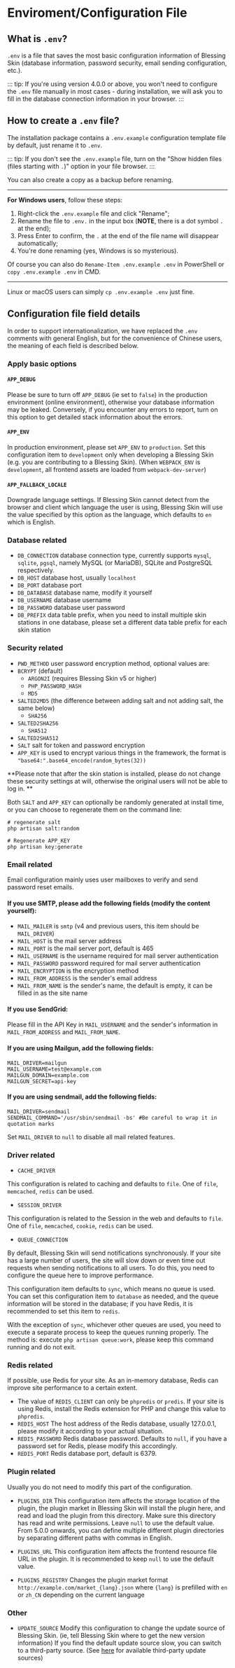 # Enviroment/Configuration File

## What is `.env`?

`.env` is a file that saves the most basic configuration information of Blessing Skin (database information, password security, email sending configuration, etc.).

::: tip:
If you're using version 4.0.0 or above, you won't need to configure the `.env` file manually in most cases - during installation, we will ask you to fill in the database connection information in your browser.
:::

## How to create a `.env` file?

The installation package contains a `.env.example` configuration template file by default, just rename it to `.env`.

::: tip:
If you don't see the `.env.example` file, turn on the "Show hidden files (files starting with `.`)" option in your file browser.
:::

You can also create a copy as a backup before renaming.

--------------

**For Windows users**, follow these steps:

1. Right-click the `.env.example` file and click "Rename";
2. Rename the file to `.env.` in the input box (**NOTE**, there is a dot symbol `.` at the end);
3. Press Enter to confirm, the `.` at the end of the file name will disappear automatically;
4. You're done renaming (yes, Windows is so mysterious).

Of course you can also do `Rename-Item .env.example .env` in PowerShell or `copy .env.example .env` in CMD.

--------------

Linux or macOS users can simply `cp .env.example .env` just fine.

## Configuration file field details

In order to support internationalization, we have replaced the `.env` comments with general English, but for the convenience of Chinese users, the meaning of each field is described below.

### Apply basic options

#### `APP_DEBUG`

Please be sure to turn off `APP_DEBUG` (ie set to `false`) in the production environment (online environment), otherwise your database information may be leaked.
Conversely, if you encounter any errors to report, turn on this option to get detailed stack information about the errors.

#### `APP_ENV`

In production environment, please set `APP_ENV` to `production`. Set this configuration item to `development` only when developing a Blessing Skin (e.g. you are contributing to a Blessing Skin). (When `WEBPACK_ENV` is `development`, all frontend assets are loaded from `webpack-dev-server`)

#### `APP_FALLBACK_LOCALE`

Downgrade language settings. If Blessing Skin cannot detect from the browser and client which language the user is using, Blessing Skin will use the value specified by this option as the language, which defaults to `en` which is English.

### Database related

- `DB_CONNECTION` database connection type, currently supports `mysql`, `sqlite`, `pgsql`, namely MySQL (or MariaDB), SQLite and PostgreSQL respectively.
- `DB_HOST` database host, usually `localhost`
- `DB_PORT` database port
- `DB_DATABASE` database name, modify it yourself
- `DB_USERNAME` database username
- `DB_PASSWORD` database user password
- `DB_PREFIX` data table prefix, when you need to install multiple skin stations in one database, please set a different data table prefix for each skin station

### Security related

- `PWD_METHOD` user password encryption method, optional values ​​are:
- `BCRYPT` (default)
  - `ARGON2I` (requires Blessing Skin v5 or higher)
  - `PHP_PASSWORD_HASH`
  - `MD5`
- `SALTED2MD5` (the difference between adding salt and not adding salt, the same below)
  - `SHA256`
- `SALTED2SHA256`
  - `SHA512`
- `SALTED2SHA512`
- `SALT` salt for token and password encryption
- `APP_KEY` is used to encrypt various things in the framework, the format is `"base64:".base64_encode(random_bytes(32))`

**Please note that after the skin station is installed, please do not change these security settings at will, otherwise the original users will not be able to log in. **

Both `SALT` and `APP_KEY` can optionally be randomly generated at install time, or you can choose to regenerate them on the command line:

````
# regenerate salt
php artisan salt:random

# Regenerate APP_KEY
php artisan key:generate
````

### Email related

Email configuration mainly uses user mailboxes to verify and send password reset emails.

#### If you use SMTP, please add the following fields (modify the content yourself):

- `MAIL_MAILER` is `smtp` (v4 and previous users, this item should be `MAIL_DRIVER`)
- `MAIL_HOST` is the mail server address
- `MAIL_PORT` is the mail server port, default is 465
- `MAIL_USERNAME` is the username required for mail server authentication
- `MAIL_PASSWORD` password required for mail server authentication
- `MAIL_ENCRYPTION` is the encryption method
- `MAIL_FROM_ADDRESS` is the sender's email address
- `MAIL_FROM_NAME` is the sender's name, the default is empty, it can be filled in as the site name

#### If you use SendGrid:

Please fill in the API Key in `MAIL_USERNAME` and the sender's information in `MAIL_FROM_ADDRESS` and `MAIL_FROM_NAME`.

#### If you are using Mailgun, add the following fields:

````
MAIL_DRIVER=mailgun
MAIL_USERNAME=test@example.com
MAILGUN_DOMAIN=example.com
MAILGUN_SECRET=api-key
````

#### If you are using sendmail, add the following fields:

````
MAIL_DRIVER=sendmail
SENDMAIL_COMMAND='/usr/sbin/sendmail -bs' #Be careful to wrap it in quotation marks
````

Set `MAIL_DRIVER` to `null` to disable all mail related features.

### Driver related

- `CACHE_DRIVER`

This configuration is related to caching and defaults to `file`. One of `file`, `memcached`, `redis` can be used.

- `SESSION_DRIVER`

This configuration is related to the Session in the web and defaults to `file`. One of `file`, `memcached`, `cookie`, `redis` can be used.

- `QUEUE_CONNECTION`

By default, Blessing Skin will send notifications synchronously. If your site has a large number of users, the site will slow down or even time out requests when sending notifications to all users. To do this, you need to configure the queue here to improve performance.

This configuration item defaults to `sync`, which means no queue is used. You can set this configuration item to `database` as needed, and the queue information will be stored in the database; if you have Redis, it is recommended to set this item to `redis`.

With the exception of `sync`, whichever other queues are used, you need to execute a separate process to keep the queues running properly. The method is: execute `php artisan queue:work`, please keep this command running and do not exit.

### Redis related

If possible, use Redis for your site. As an in-memory database, Redis can improve site performance to a certain extent.

- The value of `REDIS_CLIENT` can only be `phpredis` or `predis`. If your site is using Redis, install the Redis extension for PHP and change this value to `phpredis`.
- `REDIS_HOST` The host address of the Redis database, usually 127.0.0.1, please modify it according to your actual situation.
- `REDIS_PASSWORD` Redis database password. Defaults to `null`, if you have a password set for Redis, please modify this accordingly.
- `REDIS_PORT` Redis database port, default is 6379.

### Plugin related

Usually you do not need to modify this part of the configuration.

- `PLUGINS_DIR` This configuration item affects the storage location of the plugin, the plugin market in Blessing Skin will install the plugin here, and read and load the plugin from this directory. Make sure this directory has read and write permissions. Leave `null` to use the default value. From 5.0.0 onwards, you can define multiple different plugin directories by separating different paths with commas in English.

- `PLUGINS_URL` This configuration item affects the frontend resource file URL in the plugin. It is recommended to keep `null` to use the default value.

- `PLUGINS_REGISTRY` Changes the plugin market format `http://example.com/market_{lang}.json` where `{lang}` is prefilled with `en` or `zh_CN` depending on the current language

### Other

- `UPDATE_SOURCE` Modify this configuration to change the update source of Blessing Skin. (ie, tell Blessing Skin where to get the new version information) If you find the default update source slow, you can switch to a third-party source. (See [here](./update-sources.md) for available third-party update sources)